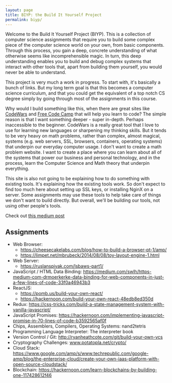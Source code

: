```yaml
---
layout: page
title: BIYP: the Build It Yourself Project
permalink: biyp/
---
```


Welcome to the Build It Yourself Project (BIYP). This is a collection of computer science assignments that require you to build some complex piece of the computer science world on your own, from basic components. Through this process, you gain a deep, concrete understanding of what otherwise seems like incomprehensible magic. In turn, this deep understanding enables you to build and debug complex systems that interact with other tools that, apart from building them yourself, you would never be able to understand.

This project is very much a work in progress. To start with, it's basically a bunch of links. But my long term goal is that this becomes a computer science curriculum, and that you could get the equivalent of a top notch CS degree simply by going through most of the assignments in this course.

Why would I build something like this, when there are great sites like [CodeWars](https://www.codewars.com/) and [Free Code Camp](https://www.freecodecamp.org/) that will help you learn to code? The simple reason is that I want something deeper - super in-depth. Perhaps inaccessible to the beginner. CodeWars is a really great tool that I love to use for learning new languages or sharpening my thinking skills. But it tends to be very heavy on math problems, rather than complex, almost magical, systems (e.g. web servers, SSL, browsers, containers, operating systems) that underpin our everyday computer usage. I don't want to create a math problem website. I want to create a place where you can learn about all of the systems that power our business and personal technology, and in the process, learn the Computer Science and Math theory that underpin everything.

This site is also not going to be explaining how to do something with existing tools. It's explaining how the existing tools work. So don't expect to find too much here about setting up SSL keys, or installing NginX on a server. Some assignments may use these tools to help take care of things we don't want to build directly. But overall, we'll be building our tools, not using other people's tools.

Check out [this medium post](https://medium.com/better-programming/why-coding-your-own-makes-you-a-better-developer-5c53439c5e4a)

## Assignments

* Web Browser:
    * https://cheesecakelabs.com/blog/how-to-build-a-browser-pt-1/amp/
    * https://limpet.net/mbrubeck/2014/08/08/toy-layout-engine-1.html
* Web Server:
    * https://ruslanspivak.com/lsbaws-part1/
* JavaScript / HTML Data Binding: https://medium.com/swlh/https-medium-com-drmoerkerke-data-binding-for-web-components-in-just-a-few-lines-of-code-33f0a46943b3
* ReactJS: 
    * https://pomb.us/build-your-own-react/
    * https://hackernoon.com/build-your-own-react-48edb8ed350d
* Redux: https://css-tricks.com/build-a-state-management-system-with-vanilla-javascript/
* JavaScript Promises: https://hackernoon.com/implementing-javascript-promise-in-70-lines-of-code-b3592565af0f
* Chips, Assemblers, Compilers, Operating Systems: nand2tetris
* Programming Language Interpreter: The interpreter book
* Version Control / Git: http://ryanheathcote.com/git/build-your-own-vcs
* Cryptography Challenges: www.potatopla.net/crypto/
* Cloud Stack: https://www.google.com/amp/s/www.techrepublic.com/google-amp/blog/the-enterprise-cloud/create-your-own-iaas-platform-with-open-source-cloudstack/
* Blockchain: https://hackernoon.com/learn-blockchains-by-building-one-117428612f46
